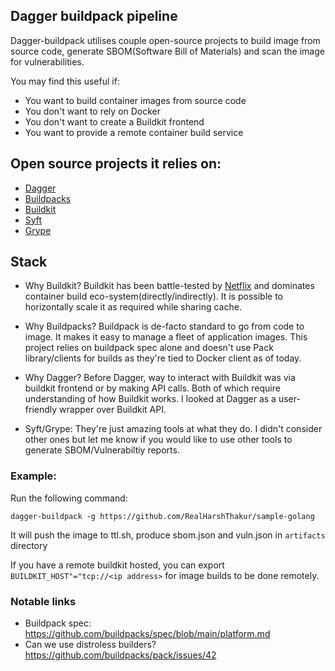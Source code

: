 ## Dagger buildpack pipeline

Dagger-buildpack utilises couple open-source projects to build image from source code, generate SBOM(Software Bill of Materials) and scan the image for vulnerabilities.

You may find this useful if:
* You want to build container images from source code
* You don't want to rely on Docker 
* You don't want to create a Buildkit frontend
* You want to provide a remote container build service

## Open source projects it relies on:
* [Dagger](https://github.com/dagger/dagger)
* [Buildpacks](https://buildpacks.io/)
* [Buildkit](https://github.com/moby/buildkit)
* [Syft](https://github.com/anchore/syft)
* [Grype](https://github.com/anchore/grype)


## Stack
- Why Buildkit?
Buildkit has been battle-tested by [Netflix](https://news.ycombinator.com/item?id=30858863) and dominates container build eco-system(directly/indirectly). It is possible to horizontally scale it as required while sharing cache.

- Why Buildpacks?
Buildpack is de-facto standard to go from code to image. It makes it easy to manage a fleet of application images. This project relies on buildpack spec alone and doesn't use Pack library/clients for builds as they're tied to Docker client as of today. 

- Why Dagger?
Before Dagger, way to interact with Buildkit was via buildkit frontend or by making API calls. Both of which require understanding of how Buildkit works. I looked at Dagger as a user-friendly wrapper over Buildkit API.

- Syft/Grype: They're just amazing tools at what they do. I didn't consider other ones but let me know if you would like to use other tools to generate SBOM/Vulnerabiltiy reports. 


### Example:

Run the following command:
```
dagger-buildpack -g https://github.com/RealHarshThakur/sample-golang 
```

It will push the image to ttl.sh, produce sbom.json and vuln.json in `artifacts` directory

If you have a remote buildkit hosted, you can export `BUILDKIT_HOST"="tcp://<ip address>` for image builds to be done remotely.


### Notable links
- Buildpack spec: https://github.com/buildpacks/spec/blob/main/platform.md
- Can we use distroless builders?
https://github.com/buildpacks/pack/issues/42